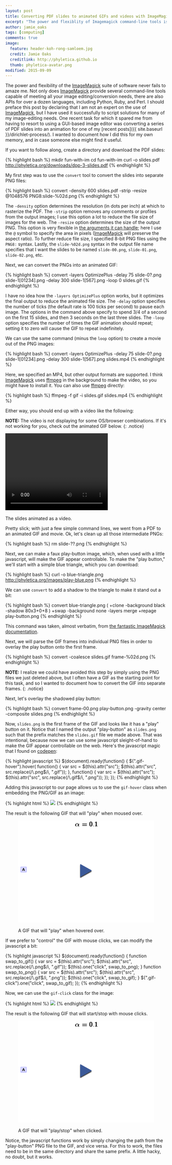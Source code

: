 ```yaml
---
layout: post
title: Converting PDF slides to animated GIFs and videos with ImageMagick
excerpt: "The power and flexiblity of Imagemagick command-line tools is ... magickal."
author: jamie_oaks
tags: [computing]
comments: true
image:
  feature: header-koh-rong-samloem.jpg
  credit: Jamie Oaks
  creditlink: http://phyletica.github.io
  thumb: phyletica-avatar.png
modified: 2015-09-09
---
```


The power and flexibility of the
[ImageMagick](http://www.imagemagick.org/script/index.php) suite of software
never fails to amaze me.
Not only does
[ImageMagick](http://www.imagemagick.org/script/index.php)
provide several command-line tools capable of meeting all your image
editing/conversion needs, there are also APIs for over a dozen languages,
including Python, Ruby, and Perl.
I should preface this post by declaring that I am not an expert on the use of
[ImageMagick](http://www.imagemagick.org/script/index.php), but I have used it
successfully to script solutions for many of my image-editing needs.
One recent task for which it spared me from having to resort to using a
GUI-based image editor was converting a series of PDF slides into an animation
for one of my [recent posts]({{ site.baseurl }}/dirichlet-process/).
I wanted to document how I did this for my own memory, and in case someone else
might find it useful.

If you want to follow along, create a directory and download the PDF slides:

{% highlight bash %}
mkdir fun-with-im
cd fun-with-im
curl -o slides.pdf http://phyletica.org/downloads/dpp-3-slides.pdf
{% endhighlight %}

My first step was to use the `convert` tool to convert the slides into separate
PNG files:

{% highlight bash %}
convert -density 600 slides.pdf -strip -resize @1048576 PNG8:slide-%02d.png
{% endhighlight %}

The `-density` option determines the resolution (in dots per inch) at which
to rasterize the PDF.
The `-strip` option removes any comments or profiles from the output images; I
use this option a lot to reduce the file size of images for the web.
The `-resize` option determines the size of the output PNG.
This option is very flexible in [the arguments it can
handle](http://www.imagemagick.org/script/command-line-processing.php#geometry);
here I use the `@` symbol to specify the area in pixels
([ImageMagick](http://www.imagemagick.org/script/index.php) will preserve the
aspect ratio).
To further reduce file size, I specified 8-bit PNG files using the `PNG8:`
syntax.
Lastly, the `slide-%02d.png` syntax in the output file name specifies that I
want the slides to be named `slide-00.png`, `slide-01.png`, `slide-02.png`,
etc.

Next, we can convert the PNGs into an animated GIF:

{% highlight bash %}
convert -layers OptimizePlus -delay 75 slide-0?.png slide-1[01234].png -delay 300 slide-1[567].png -loop 0 slides.gif
{% endhighlight %}

I have no idea how the `-layers OptimizePlus` option works, but it optimizes
the final output to reduce the animated file size.
The `-delay` option specifies the number of ticks (the default rate is 100
ticks per second) to pause each image.
The options in the command above specify to spend 3/4 of a second on the first
15 slides, and then 3 seconds on the last three slides.
The `-loop` option specifies the number of times the GIF animation should
repeat;
setting it to zero will cause the GIF to repeat indefinitely.

We can use the same command (minus the `loop` option) to create a movie out of
the PNG images:

{% highlight bash %}
convert -layers OptimizePlus -delay 75 slide-0?.png slide-1[01234].png -delay 300 slide-1[567].png slides.mp4
{% endhighlight %}
 
Here, we specified an MP4, but other output formats are supported.
I think [ImageMagick](http://www.imagemagick.org/script/index.php) uses
[ffmpeg](https://www.ffmpeg.org/) in the background to make the video, so you
might have to install it.
You can also use [ffmpeg](https://www.ffmpeg.org/) directly: 

{% highlight bash %}
ffmpeg -f gif -i slides.gif slides.mp4
{% endhighlight %}

Either way, you should end up with a video like the following:

**NOTE:** The video is not displaying for some OS/browser combinations.
If it's not working for you, check out the animated GIF below.
{: .notice}

<video width="320" height="240" controls>
    <source src="/images/dpp-3-example.mp4" type="video/mp4">
    <source src="/images/dpp-3-example.ogg" type="video/ogg">
    <source src="/images/dpp-3-example.mov">
    Your browser does not support this video.
</video>
<figcaption>
    <p class="figure-caption-box">
        <span class="center-if-single-line">
            The slides animated as a video.
        </span>
    </p>
</figcaption>

Pretty slick; with just a few simple command lines, we went from a PDF to an
animated GIF and movie.
Ok, let's clean up all those intermediate PNGs:

{% highlight bash %}
rm slide-??.png
{% endhighlight %}

Next, we can make a faux play-button image, which, when used with a little
javascript, will make the GIF appear controllable.
To make the "play button," we'll start with a simple blue triangle, which you
can download:

{% highlight bash %}
curl -o blue-triangle.png http://phyletica.org/images/play-blue.png
{% endhighlight %}

We can use `convert` to add a shadow to the triangle to make it stand out a bit:

{% highlight bash %}
convert blue-triangle.png \( +clone -background black -shadow 80x3+0+8 \) +swap -background none -layers merge +repage play-button.png
{% endhighlight %}

This command was taken, almost verbatim, from [the fantastic ImageMagick
documentation](http://www.imagemagick.org/Usage/blur/#shadow).

Next, we will parse the GIF frames into individual PNG files in order to
overlay the play button onto the first frame.

{% highlight bash %}
convert -coalesce slides.gif frame-%02d.png
{% endhighlight %}

**NOTE:** I realize we could have avoided this step by simply using the PNG
files we just deleted above, but I often have a GIF as the starting point for
this task, and so I wanted to document how to convert the GIF into separate
frames.
{: .notice}

Next, let's overlay the shadowed play button:

{% highlight bash %}
convert frame-00.png play-button.png -gravity center -composite slides.png
{% endhighlight %}

Now, `slides.png` is the first frame of the GIF and looks like it has a "play"
button on it.
Notice that I named the output "play-button" as `slides.png` such that the
prefix matches the `slides.gif` file we made above.
That was intentional, because now we can use some javascript sleight-of-hand to
make the GIF appear controllable on the web.
Here's the javascript magic that I found on
[codepen](http://codepen.io/CalebGrove/pen/bIsqy):

{% highlight javascript %}
$(document).ready(function() {
    $(".gif-hover").hover(
        function() {
            var src = $(this).attr("src");
            $(this).attr("src", src.replace(/\.png$/i, ".gif"));
        },
        function() {
            var src = $(this).attr("src");
            $(this).attr("src", src.replace(/\.gif$/i, ".png"));
        });
});
{% endhighlight %}

Adding this javascript to our page allows us to use the `gif-hover` class when
embedding the PNG/GIF as an image:

{% highlight html %}
<img class="gif-hover" src="dpp-3-example.png"></a>
{% endhighlight %}

The result is the following GIF that will "play" when moused over.

<figure>
    <img class="gif-hover" src="/images/dpp-3-example.png"></a>
    <figcaption>
        <p class="figure-caption-box">
            <span class="center-if-single-line">
                A GIF that will "play" when hovered over.
            </span>
        </p>
    </figcaption>
</figure>

If we prefer to "control" the GIF with mouse clicks, we can modify the
javascript a bit:

{% highlight javascript %}
$(document).ready(function() {
    function swap_to_gif() {
        var src = $(this).attr("src");
        $(this).attr("src", src.replace(/\.png$/i, ".gif"));
        $(this).one("click", swap_to_png);
    }
    function swap_to_png() {
        var src = $(this).attr("src");
        $(this).attr("src", src.replace(/\.gif$/i, ".png"));
        $(this).one("click", swap_to_gif);
    }
    $(".gif-click").one("click", swap_to_gif);
});
{% endhighlight %}

Now, we can use the `gif-click` class for the image:

{% highlight html %}
<img class="gif-click" src="dpp-3-example.png">
{% endhighlight %}

The result is the following GIF that will start/stop with mouse clicks.

<figure>
    <img class="gif-click" src="/images/dpp-3-example.png">
    <figcaption>
        <p class="figure-caption-box">
            <span class="center-if-single-line">
                A GIF that will "play/stop" when clicked.
            </span>
        </p>
    </figcaption>
</figure>

Notice, the javascript functions work by simply changing the path from the
"play-button" PNG file to the GIF, and vice versa.
For this to work, the files need to be in the same directory and share the same
prefix.
A little hacky, no doubt, but it works.

